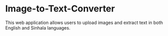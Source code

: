 # Image-to-Text-Converter
This web application allows users to upload images and extract text in both English and Sinhala languages.
